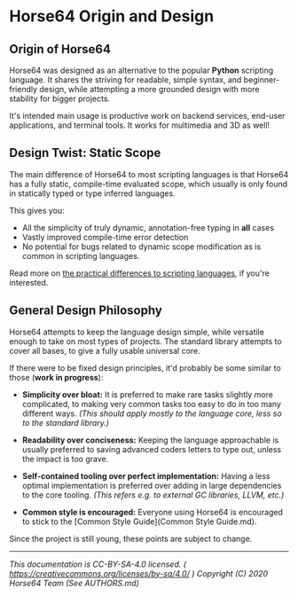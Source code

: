 
# Horse64 Origin and Design

## Origin of Horse64

Horse64 was designed as an alternative to the popular **Python** scripting
language. It shares the striving for readable, simple syntax, and
beginner-friendly design, while attempting a more grounded design
with more stability for bigger projects.

It's intended main usage is productive work on backend services,
end-user applications, and terminal tools. It works for multimedia
and 3D as well!


## Design Twist: Static Scope

The main difference of Horse64 to most scripting languages is
that Horse64 has a fully static, compile-time evaluated scope, which
usually is only found in statically typed or type inferred languages.

This gives you:

- All the simplicity of truly dynamic, annotation-free typing in
  **all** cases
- Vastly improved compile-time error detection
- No potential for bugs related to dynamic scope modification as
  is common in scripting languages.

Read more on [the practical differences to scripting languages](
    Specifications/Horse64.md#overview
), if you're interested.


## General Design Philosophy

Horse64 attempts to keep the language design simple, while versatile
enough to take on most types of projects. The standard library
attempts to cover all bases, to give a fully usable universal core.

If there were to be fixed design principles, it'd probably be some
similar to those (**work in progress**):

- **Simplicity over bloat:**
  It is preferred to make rare tasks slightly more complicated,
  to making very common tasks too easy to do in too many different ways.
  *(This should apply mostly to the language core, less so to the
  standard library.)*

- **Readability over conciseness:**
  Keeping the language approachable is usually preferred to saving
  advanced coders letters to type out, unless the impact is too grave.

- **Self-contained tooling over perfect implementation:**
  Having a less optimal implementation is preferred over adding in
  large dependencies to the core tooling.
  *(This refers e.g. to external GC libraries, LLVM, etc.)*

- **Common style is encouraged:**
  Everyone using Horse64 is encouraged to stick to the
  [Common Style Guide](Common Style Guide.md).

Since the project is still young, these points are subject to change.

---
*This documentation is CC-BY-SA-4.0 licensed.
( https://creativecommons.org/licenses/by-sa/4.0/ )
Copyright (C) 2020  Horse64 Team (See AUTHORS.md)*
